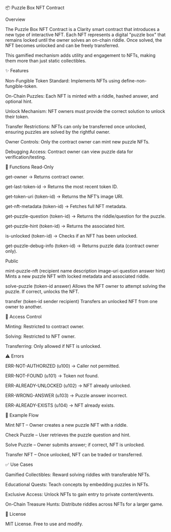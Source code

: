 📦 Puzzle Box NFT Contract

Overview

The Puzzle Box NFT Contract is a Clarity smart contract that introduces a new type of interactive NFT. Each NFT represents a digital "puzzle box" that remains locked until the owner solves an on-chain riddle. Once solved, the NFT becomes unlocked and can be freely transferred.

This gamified mechanism adds utility and engagement to NFTs, making them more than just static collectibles.

✨ Features

Non-Fungible Token Standard: Implements NFTs using define-non-fungible-token.

On-Chain Puzzles: Each NFT is minted with a riddle, hashed answer, and optional hint.

Unlock Mechanism: NFT owners must provide the correct solution to unlock their token.

Transfer Restrictions: NFTs can only be transferred once unlocked, ensuring puzzles are solved by the rightful owner.

Owner Controls: Only the contract owner can mint new puzzle NFTs.

Debugging Access: Contract owner can view puzzle data for verification/testing.

📖 Functions
Read-Only

get-owner → Returns contract owner.

get-last-token-id → Returns the most recent token ID.

get-token-uri (token-id) → Returns the NFT’s image URI.

get-nft-metadata (token-id) → Fetches full NFT metadata.

get-puzzle-question (token-id) → Returns the riddle/question for the puzzle.

get-puzzle-hint (token-id) → Returns the associated hint.

is-unlocked (token-id) → Checks if an NFT has been unlocked.

get-puzzle-debug-info (token-id) → Returns puzzle data (contract owner only).

Public

mint-puzzle-nft (recipient name description image-uri question answer hint)
Mints a new puzzle NFT with locked metadata and associated riddle.

solve-puzzle (token-id answer)
Allows the NFT owner to attempt solving the puzzle. If correct, unlocks the NFT.

transfer (token-id sender recipient)
Transfers an unlocked NFT from one owner to another.

🔐 Access Control

Minting: Restricted to contract owner.

Solving: Restricted to NFT owner.

Transferring: Only allowed if NFT is unlocked.

⚠️ Errors

ERR-NOT-AUTHORIZED (u100) → Caller not permitted.

ERR-NOT-FOUND (u101) → Token not found.

ERR-ALREADY-UNLOCKED (u102) → NFT already unlocked.

ERR-WRONG-ANSWER (u103) → Puzzle answer incorrect.

ERR-ALREADY-EXISTS (u104) → NFT already exists.

🚀 Example Flow

Mint NFT – Owner creates a new puzzle NFT with a riddle.

Check Puzzle – User retrieves the puzzle question and hint.

Solve Puzzle – Owner submits answer; if correct, NFT is unlocked.

Transfer NFT – Once unlocked, NFT can be traded or transferred.

✅ Use Cases

Gamified Collectibles: Reward solving riddles with transferable NFTs.

Educational Quests: Teach concepts by embedding puzzles in NFTs.

Exclusive Access: Unlock NFTs to gain entry to private content/events.

On-Chain Treasure Hunts: Distribute riddles across NFTs for a larger game.

📄 License

MIT License. Free to use and modify.